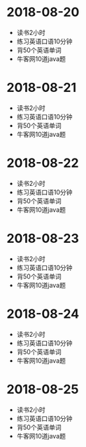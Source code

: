 # 2018-08-20
* 读书2小时
* 练习英语口语10分钟
* 背50个英语单词
* 牛客网10道java题

# 2018-08-21
* 读书2小时
* 练习英语口语10分钟
* 背50个英语单词
* 牛客网10道java题

# 2018-08-22
* 读书2小时
* 练习英语口语10分钟
* 背50个英语单词
* 牛客网10道java题

# 2018-08-23
* 读书2小时
* 练习英语口语10分钟
* 背50个英语单词
* 牛客网10道java题

# 2018-08-24
* 读书2小时
* 练习英语口语10分钟
* 背50个英语单词
* 牛客网10道java题

# 2018-08-25
* 读书2小时
* 练习英语口语10分钟
* 背50个英语单词
* 牛客网10道java题
